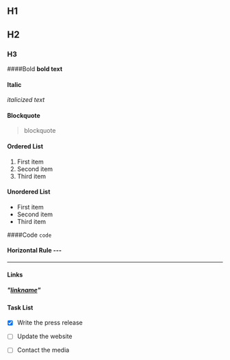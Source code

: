 ## H1
## H2
### H3
####Bold
**bold text**

#### Italic
*italicized text*

#### Blockquote
> blockquote

#### Ordered List
1. First item
2. Second item
3. Third item

#### Unordered List
- First item
- Second item
- Third item


####Code
`code`

#### Horizontal Rule	---
---

#### Links
##### "[linkname](https://www.example.com)"

#### Task List
- [x] Write the press release
- [ ] Update the website
- [ ] Contact the media

